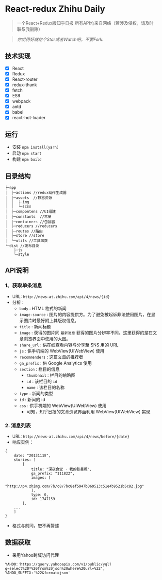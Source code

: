 # React-redux Zhihu Daily
> 一个React+Redux版知乎日报 所有API均来自网络（若涉及侵权，请及时联系我删除）

> _你觉得好就给个Star或者Watch吧，不要Fork._

## 技术实现
- [x] React
- [x] Redux
- [x] React-router
- [x] redux-thunk
- [x] fetch
- [x] ES6
- [x] webpack
- [x] antd
- [x] babel
- [x] react-hot-loader
 
## 运行
- 安装 `npm install(yarn)`
- 启动 `npm start`
- 构建 `npm build`
 
## 目录结构
```$xslt
├─app
│  ├─actions //redux动作生成器
│  ├─assets  //静态资源
│  │  ├─img
│  │  └─scss
│  ├─compontens //UI组建
│  ├─constants  //常量
│  ├─containers //包装器
│  ├─reducers //reducers
│  ├─routes //路由
│  ├─store //store
│  └─utils //工具函数
└─dist //发布目录
    ├─js
    └─style
```

## API说明

### 1、获取单条消息
- URL: `http://news-at.zhihu.com/api/4/news/{id}`
- 分析：
    * `body` : HTML 格式的新闻
    * `image-source` : 图片的内容提供方。为了避免被起诉非法使用图片，在显示图片时最好附上其版权信息。
    * `title` : 新闻标题
    * `image` : 获得的图片同 `最新消息` 获得的图片分辨率不同。这里获得的是在文章浏览界面中使用的大图。
    * `share_url` : 供在线查看内容与分享至 SNS 用的 URL
    * `js` : 供手机端的 WebView(UIWebView) 使用
    * `recommenders` : 这篇文章的推荐者
    * `ga_prefix` : 供 Google Analytics 使用
    * `section` : 栏目的信息
        * `thumbnail` : 栏目的缩略图
        * `id` : 该栏目的 `id`
        * `name` : 该栏目的名称
    * `type` : 新闻的类型
    * `id` : 新闻的 id
    * `css` : 供手机端的 WebView(UIWebView) 使用
        * 可知，知乎日报的文章浏览界面利用 WebView(UIWebView) 实现
        
### 2. 消息列表
* URL: `http://news-at.zhihu.com/api/4/news/before/{date}`  
* 响应实例：
```
{
	date: "20131118",
	stories: [
		{
			title: "深夜食堂 · 我的张曼妮",
			ga_prefix: "111822",
			images: [
				"http://p4.zhimg.com/7b/c8/7bc8ef5947b069513c51e4b9521b5c82.jpg"
			],
			type: 0,
			id: 1747159
		},
	...
	]
}
```
* 格式与前同，恕不再赘述

## 数据获取
- 采用Yahoo跨域访问代理
```$xslt
YAHOO:'https://query.yahooapis.com/v1/public/yql?q=select%20*%20from%20json%20where%20url=%22',
YAHOO_SUFFIX:'%22&format=json'
```
